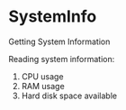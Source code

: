 # SystemInfo
Getting System Information

Reading system information: 
1. CPU usage
2. RAM usage
3. Hard disk space available
